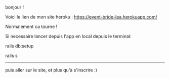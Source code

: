 bonjour !

Voici le lien de mon site heroku : https://event-bride-lea.herokuapp.com/

Normalement ca tourne !




Si necessaire lancer depuis l'app  en local depuis le terminal:

rails db:setup

rails s

___________________________



puis aller sur le site, et plus qu'à s'inscrire :)
